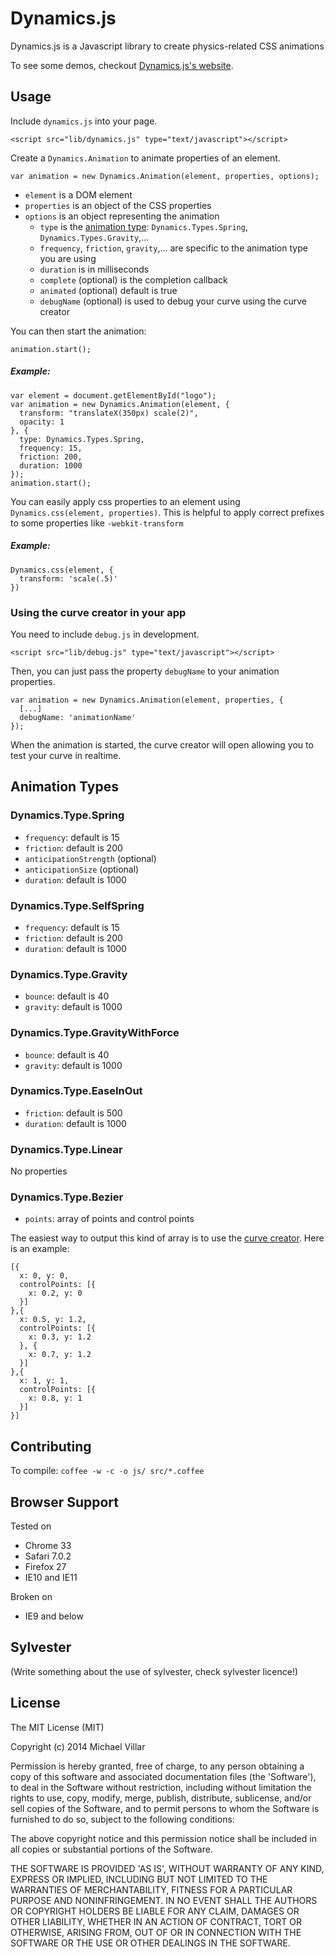# Dynamics.js
Dynamics.js is a Javascript library to create physics-related CSS animations

To see some demos, checkout [Dynamics.js's website](http://michaelvillar.github.io/dynamics.js).

## Usage
Include `dynamics.js` into your page.
```
<script src="lib/dynamics.js" type="text/javascript"></script>
```
Create a `Dynamics.Animation` to animate properties of an element.
```
var animation = new Dynamics.Animation(element, properties, options);
```
- `element` is a DOM element
- `properties` is an object of the CSS properties
- `options` is an object representing the animation
  - `type` is the [animation type](#animation-types): `Dynamics.Types.Spring`, `Dynamics.Types.Gravity`,...
  - `frequency`, `friction`, `gravity`,... are specific to the animation type you are using
  - `duration` is in milliseconds
  - `complete` (optional) is the completion callback
  - `animated` (optional) default is true
  - `debugName` (optional) is used to debug your curve using the curve creator

You can then start the animation:
```
animation.start();
```

##### Example:
```
var element = document.getElementById("logo");
var animation = new Dynamics.Animation(element, {
  transform: "translateX(350px) scale(2)",
  opacity: 1
}, {
  type: Dynamics.Types.Spring,
  frequency: 15,
  friction: 200,
  duration: 1000
});
animation.start();
```

You can easily apply css properties to an element using `Dynamics.css(element, properties)`. This is helpful to apply correct prefixes to some properties like `-webkit-transform`
##### Example:
```
Dynamics.css(element, {
  transform: 'scale(.5)'
})
```

### Using the curve creator in your app
You need to include `debug.js` in development.
```
<script src="lib/debug.js" type="text/javascript"></script>
```
Then, you can just pass the property `debugName` to your animation properties.
```
var animation = new Dynamics.Animation(element, properties, {
  [...]
  debugName: 'animationName'
});
```
When the animation is started, the curve creator will open allowing you to test your curve in realtime.

## Animation Types
### Dynamics.Type.Spring
- `frequency`: default is 15
- `friction`: default is 200
- `anticipationStrength` (optional)
- `anticipationSize` (optional)
- `duration`: default is 1000

### Dynamics.Type.SelfSpring
- `frequency`: default is 15
- `friction`: default is 200
- `duration`: default is 1000

### Dynamics.Type.Gravity
- `bounce`: default is 40
- `gravity`: default is 1000

### Dynamics.Type.GravityWithForce
- `bounce`: default is 40
- `gravity`: default is 1000

### Dynamics.Type.EaseInOut
- `friction`: default is 500
- `duration`: default is 1000

### Dynamics.Type.Linear
No properties

### Dynamics.Type.Bezier
- `points`: array of points and control points

The easiest way to output this kind of array is to use the [curve creator](http://michaelvillar.github.io/dynamics.js). Here is an example:
```
[{
  x: 0, y: 0,
  controlPoints: [{
    x: 0.2, y: 0
  }]
},{
  x: 0.5, y: 1.2,
  controlPoints: [{
    x: 0.3, y: 1.2
  }, {
    x: 0.7, y: 1.2
  }]
},{
  x: 1, y: 1,
  controlPoints: [{
    x: 0.8, y: 1
  }]
}]
```

## Contributing
To compile: `coffee -w -c -o js/ src/*.coffee`

## Browser Support
Tested on
- Chrome 33
- Safari 7.0.2
- Firefox 27
- IE10 and IE11

Broken on
- IE9 and below

## Sylvester

(Write something about the use of sylvester, check sylvester licence!)

## License

The MIT License (MIT)

Copyright (c) 2014 Michael Villar

Permission is hereby granted, free of charge, to any person obtaining a copy of this software and associated documentation files (the 'Software'), to deal in the Software without restriction, including without limitation the rights to use, copy, modify, merge, publish, distribute, sublicense, and/or sell copies of the Software, and to permit persons to whom the Software is furnished to do so, subject to the following conditions:

The above copyright notice and this permission notice shall be included in all copies or substantial portions of the Software.

THE SOFTWARE IS PROVIDED 'AS IS', WITHOUT WARRANTY OF ANY KIND, EXPRESS OR IMPLIED, INCLUDING BUT NOT LIMITED TO THE WARRANTIES OF MERCHANTABILITY, FITNESS FOR A PARTICULAR PURPOSE AND NONINFRINGEMENT. IN NO EVENT SHALL THE AUTHORS OR COPYRIGHT HOLDERS BE LIABLE FOR ANY CLAIM, DAMAGES OR OTHER LIABILITY, WHETHER IN AN ACTION OF CONTRACT, TORT OR OTHERWISE, ARISING FROM, OUT OF OR IN CONNECTION WITH THE SOFTWARE OR THE USE OR OTHER DEALINGS IN THE SOFTWARE.
